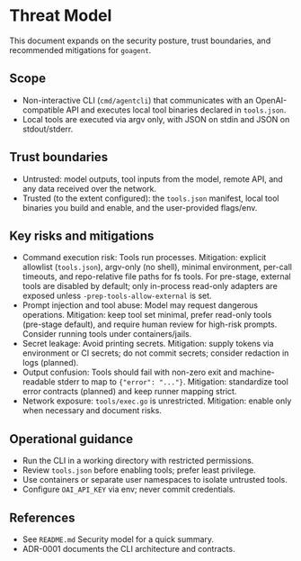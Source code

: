 # Threat Model

This document expands on the security posture, trust boundaries, and recommended mitigations for `goagent`.

## Scope
- Non-interactive CLI (`cmd/agentcli`) that communicates with an OpenAI-compatible API and executes local tool binaries declared in `tools.json`.
- Local tools are executed via argv only, with JSON on stdin and JSON on stdout/stderr.

## Trust boundaries
- Untrusted: model outputs, tool inputs from the model, remote API, and any data received over the network.
- Trusted (to the extent configured): the `tools.json` manifest, local tool binaries you build and enable, and the user-provided flags/env.

## Key risks and mitigations
- Command execution risk: Tools run processes. Mitigation: explicit allowlist (`tools.json`), argv-only (no shell), minimal environment, per-call timeouts, and repo-relative file paths for fs tools. For pre-stage, external tools are disabled by default; only in-process read-only adapters are exposed unless `-prep-tools-allow-external` is set.
- Prompt injection and tool abuse: Model may request dangerous operations. Mitigation: keep tool set minimal, prefer read-only tools (pre-stage default), and require human review for high-risk prompts. Consider running tools under containers/jails.
- Secret leakage: Avoid printing secrets. Mitigation: supply tokens via environment or CI secrets; do not commit secrets; consider redaction in logs (planned).
- Output confusion: Tools should fail with non-zero exit and machine-readable stderr to map to `{"error": "..."}`. Mitigation: standardize tool error contracts (planned) and keep runner mapping strict.
- Network exposure: `tools/exec.go` is unrestricted. Mitigation: enable only when necessary and document risks.

## Operational guidance
- Run the CLI in a working directory with restricted permissions.
- Review `tools.json` before enabling tools; prefer least privilege.
- Use containers or separate user namespaces to isolate untrusted tools.
- Configure `OAI_API_KEY` via env; never commit credentials.

## References
- See `README.md` Security model for a quick summary.
- ADR-0001 documents the CLI architecture and contracts.
